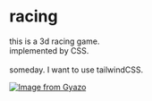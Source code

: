 # racing
this is a 3d racing game.</br>
implemented by CSS.</br></br>
someday. I want to use tailwindCSS.

[![Image from Gyazo](https://i.gyazo.com/603b743f259180c79c7e33d0fcb51e51.png)](https://gyazo.com/603b743f259180c79c7e33d0fcb51e51)

